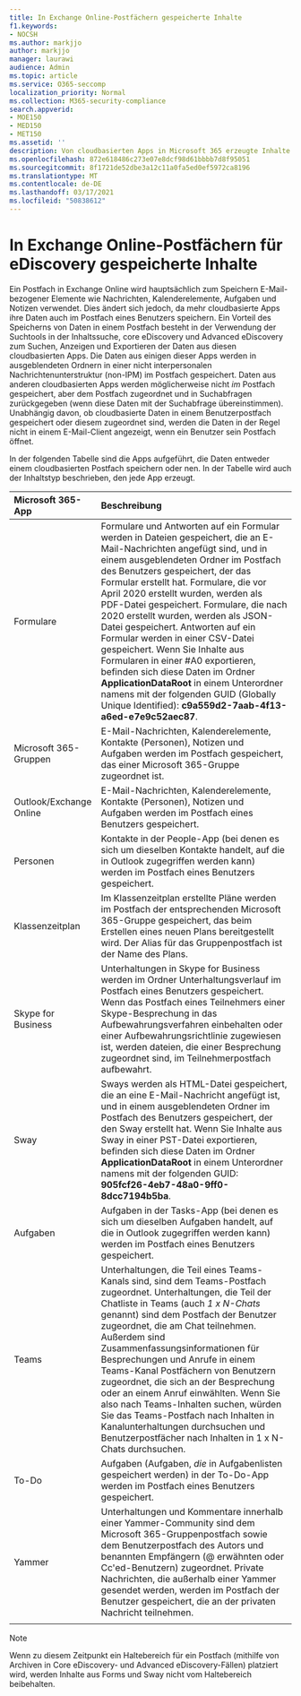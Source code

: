 ```yaml
---
title: In Exchange Online-Postfächern gespeicherte Inhalte
f1.keywords:
- NOCSH
ms.author: markjjo
author: markjjo
manager: laurawi
audience: Admin
ms.topic: article
ms.service: O365-seccomp
localization_priority: Normal
ms.collection: M365-security-compliance
search.appverid:
- MOE150
- MED150
- MET150
ms.assetid: ''
description: Von cloudbasierten Apps in Microsoft 365 erzeugte Inhalte werden gespeichert oder dem Exchange Online-Postfach eines Benutzers zugeordnet. Dieser Inhalt kann mithilfe von Microsoft eDiscovery-Tools durchsucht werden.
ms.openlocfilehash: 872e618486c273e07e8dcf98d61bbbb7d8f95051
ms.sourcegitcommit: 8f1721de52dbe3a12c11a0fa5ed0ef5972ca8196
ms.translationtype: MT
ms.contentlocale: de-DE
ms.lasthandoff: 03/17/2021
ms.locfileid: "50838612"
---
```

# <a name="content-stored-in-exchange-online-mailboxes-for-ediscovery"></a>In Exchange Online-Postfächern für eDiscovery gespeicherte Inhalte

Ein Postfach in Exchange Online wird hauptsächlich zum Speichern E-Mail-bezogener Elemente wie Nachrichten, Kalenderelemente, Aufgaben und Notizen verwendet. Dies ändert sich jedoch, da mehr cloudbasierte Apps ihre Daten auch im Postfach eines Benutzers speichern. Ein Vorteil des Speicherns von Daten in einem Postfach besteht in der Verwendung der Suchtools in der Inhaltssuche, core eDiscovery und Advanced eDiscovery zum Suchen, Anzeigen und Exportieren der Daten aus diesen cloudbasierten Apps. Die Daten aus einigen dieser Apps werden in ausgeblendeten Ordnern in einer nicht interpersonalen Nachrichtenunterstruktur (non-IPM) im Postfach gespeichert. Daten aus anderen cloudbasierten Apps werden möglicherweise nicht _im_  Postfach gespeichert, aber dem Postfach zugeordnet und in Suchabfragen zurückgegeben (wenn diese Daten mit der Suchabfrage übereinstimmen). Unabhängig davon, ob cloudbasierte Daten in einem Benutzerpostfach gespeichert oder diesem zugeordnet sind, werden die Daten in der Regel nicht in einem E-Mail-Client angezeigt, wenn ein Benutzer sein Postfach öffnet.

In der folgenden Tabelle sind die Apps aufgeführt, die Daten entweder einem cloudbasierten Postfach speichern oder nen. In der Tabelle wird auch der Inhaltstyp beschrieben, den jede App erzeugt.

|Microsoft 365-App|Beschreibung|
|:---------|:---------|
|Formulare|Formulare und Antworten auf ein Formular werden in Dateien gespeichert, die an E-Mail-Nachrichten angefügt sind, und in einem ausgeblendeten Ordner im Postfach des Benutzers gespeichert, der das Formular erstellt hat. Formulare, die vor April 2020 erstellt wurden, werden als PDF-Datei gespeichert. Formulare, die nach 2020 erstellt wurden, werden als JSON-Datei gespeichert.  Antworten auf ein Formular werden in einer CSV-Datei gespeichert. Wenn Sie Inhalte aus Formularen in einer #A0 exportieren, befinden sich diese Daten im Ordner **ApplicationDataRoot** in einem Unterordner namens mit der folgenden GUID (Globally Unique Identified): **c9a559d2-7aab-4f13-a6ed-e7e9c52aec87**. |
|Microsoft 365-Gruppen|E-Mail-Nachrichten, Kalenderelemente, Kontakte (Personen), Notizen und Aufgaben werden im Postfach gespeichert, das einer Microsoft 365-Gruppe zugeordnet ist.|
|Outlook/Exchange Online|E-Mail-Nachrichten, Kalenderelemente, Kontakte (Personen), Notizen und Aufgaben werden im Postfach eines Benutzers gespeichert.|
|Personen|Kontakte in der People-App (bei denen es sich um dieselben Kontakte handelt, auf die in Outlook zugegriffen werden kann) werden im Postfach eines Benutzers gespeichert.|
|Klassenzeitplan|Im Klassenzeitplan erstellte Pläne werden im Postfach der entsprechenden Microsoft 365-Gruppe gespeichert, das beim Erstellen eines neuen Plans bereitgestellt wird. Der Alias für das Gruppenpostfach ist der Name des Plans.|
|Skype for Business|Unterhaltungen in Skype for Business werden im Ordner Unterhaltungsverlauf im Postfach eines Benutzers gespeichert. Wenn das Postfach eines Teilnehmers einer Skype-Besprechung in das Aufbewahrungsverfahren einbehalten oder einer Aufbewahrungsrichtlinie zugewiesen ist, werden dateien, die einer Besprechung zugeordnet sind, im Teilnehmerpostfach aufbewahrt.|
|Sway|Sways werden als HTML-Datei gespeichert, die an eine E-Mail-Nachricht angefügt ist, und in einem ausgeblendeten Ordner im Postfach des Benutzers gespeichert, der den Sway erstellt hat. Wenn Sie Inhalte aus Sway in einer PST-Datei exportieren, befinden sich diese Daten im Ordner **ApplicationDataRoot** in einem Unterordner namens mit der folgenden GUID:  **905fcf26-4eb7-48a0-9ff0-8dcc7194b5ba**.|
|Aufgaben|Aufgaben in der Tasks-App (bei denen es sich um dieselben Aufgaben handelt, auf die in Outlook zugegriffen werden kann) werden im Postfach eines Benutzers gespeichert.|
|Teams|Unterhaltungen, die Teil eines Teams-Kanals sind, sind dem Teams-Postfach zugeordnet. Unterhaltungen, die Teil der Chatliste in Teams (auch *1 x N-Chats* genannt) sind dem Postfach der Benutzer zugeordnet, die am Chat teilnehmen. Außerdem sind Zusammenfassungsinformationen für Besprechungen und Anrufe in einem Teams-Kanal Postfächern von Benutzern zugeordnet, die sich an der Besprechung oder an einem Anruf einwählten. Wenn Sie also nach Teams-Inhalten suchen, würden Sie das Teams-Postfach nach Inhalten in Kanalunterhaltungen durchsuchen und Benutzerpostfächer nach Inhalten in 1 x N-Chats durchsuchen.|
|To-Do|Aufgaben (Aufgaben, *die* in Aufgabenlisten gespeichert werden) in der To-Do-App werden im Postfach eines Benutzers gespeichert.|
|Yammer|Unterhaltungen und Kommentare innerhalb einer Yammer-Community sind dem Microsoft 365-Gruppenpostfach sowie dem Benutzerpostfach des Autors und benannten Empfängern (@ erwähnten oder Cc'ed-Benutzern) zugeordnet. Private Nachrichten, die außerhalb einer Yammer gesendet werden, werden im Postfach der Benutzer gespeichert, die an der privaten Nachricht teilnehmen.|  
||||

> [!NOTE]
> Wenn zu diesem Zeitpunkt ein Haltebereich für ein Postfach (mithilfe von Archiven in Core eDiscovery- und Advanced eDiscovery-Fällen) platziert wird, werden Inhalte aus Forms und Sway nicht vom Haltebereich beibehalten.
